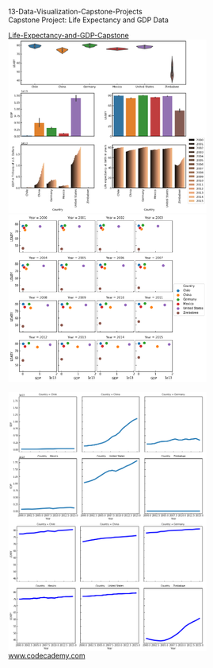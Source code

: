 

<p>13-Data-Visualization-Capstone-Projects</br>
Capstone Project: Life Expectancy and GDP Data</p>

<div style="float:left">
<a href="Life-Expectancy-and-GDP-Capstone">
Life-Expectancy-and-GDP-Capstone</br>
<img src="Life-Expectancy-and-GDP-Capstone/img/overview_plot.png" alt="img" width="400px">
<img src="Life-Expectancy-and-GDP-Capstone/img/GDP_LEABY.png" alt="img" width="400px" "></a></br></br>
<img src="Life-Expectancy-and-GDP-Capstone/img/GDP.png" alt="img" width="400px" align="left"></a>
<img src="Life-Expectancy-and-GDP-Capstone/img/LEABY.png" alt="img" width="400px" align="left"></a>

</div>

</br></br></br></br></br></br></br></br></br></br></br></br>
www.codecademy.com

